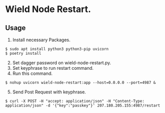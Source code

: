 # Wield Node Restart.

## Usage
1. Install necessary Packages.

```
$ sudo apt install python3 python3-pip uvicorn
$ poetry install
```

2. Set dagger password on wield-node-restart.py.
3. Set keyphrase to run restart command.
4. Run this command.

```
$ nohup uvicorn wield-node-restart:app --host=0.0.0.0 --port=4987 &
```

5. Send Post Request with keyphrase.

```
$ curl -X POST -H "accept: application/json" -H "Content-Type: application/json" -d '{"key":"passkey"}' 207.180.205.155:4987/restart   
```